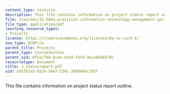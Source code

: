 ```yaml
---
content_type: resource
description: This file contains information on project status report outline.
file: /courses/15-568a-practical-information-technology-management-spring-2005/5457b1a3652e54e7238c260d40ac185f_3_statusreport.pdf
file_type: application/pdf
learning_resource_types:
- Projects
license: https://creativecommons.org/licenses/by-nc-sa/4.0/
ocw_type: OCWFile
parent_title: Projects
parent_type: CourseSection
parent_uid: 6fce17bd-bcae-e5c9-fbf4-9ac28a0b570c
resourcetype: Document
title: 3_statusreport.pdf
uid: 5457b1a3-652e-54e7-238c-260d40ac185f
---
```

This file contains information on project status report outline.